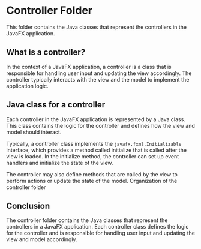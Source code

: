 # Controller Folder

This folder contains the Java classes that represent the controllers in the JavaFX application.

## What is a controller?

In the context of a JavaFX application, a controller is a class that is responsible for handling user input and updating the view accordingly. The controller typically interacts with the view and the model to implement the application logic.

## Java class for a controller

Each controller in the JavaFX application is represented by a Java class. This class contains the logic for the controller and defines how the view and model should interact.

Typically, a controller class implements the `javafx.fxml.Initializable` interface, which provides a method called initialize that is called after the view is loaded. In the initialize method, the controller can set up event handlers and initialize the state of the view.

The controller may also define methods that are called by the view to perform actions or update the state of the model.
Organization of the controller folder

## Conclusion

The controller folder contains the Java classes that represent the controllers in a JavaFX application. Each controller class defines the logic for the controller and is responsible for handling user input and updating the view and model accordingly.
